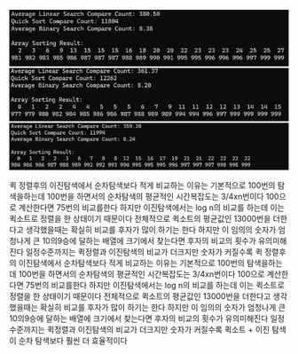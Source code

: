 ![](./try1.png)
![](./try2.png)
![](./try3.png)


퀵 정렬후의 이진탐색에서 순차탐색보다 적게 비교하는 이유는 
기본적으로 100번의 탐색을하는데 
100번을 하면서의 순차탐색의 평균적인 시간복잡도는 3/4xn번이다
100으로 계산한다면 75번의 비교를한다
하지만 이진탐색에서는 log n의 비교를 하는데 이는 퀵소트로 정렬을 한 상태이기 때문이다
전체적으로 퀵소트의 평균값인 13000번을 더한다고 생각했을때는 
확실히 비교를 후자가 많이 하기는 한다 
하지만 이 임의의 숫자가 엄청나게 큰 10의9승에 달하는 배열에 크기에서 찾는다면
후자의 비교의 횟수가 유의미해진다 일정수준까지는 퀵정렬과 이진탐색의 비교가 
더크지만 숫자가 커질수록
퀵 정렬후의 이진탐색에서 순차탐색보다 적게 비교하는 이유는 
기본적으로 100번의 탐색을하는데 
100번을 하면서의 순차탐색의 평균적인 시간복잡도는 3/4xn번이다
100으로 계산한다면 75번의 비교를한다
하지만 이진탐색에서는 log n의 비교를 하는데 이는 퀵소트로 정렬을 한 상태이기 때문이다
전체적으로 퀵소트의 평균값인 13000번을 더한다고 생각했을때는 
확실히 비교를 후자가 많이 하기는 한다 
하지만 이 임의의 숫자가 엄청나게 큰 10의9승에 달하는 배열에 크기에서 찾는다면
후자의 비교의 횟수가 유의미해진다 일정수준까지는 퀵정렬과 이진탐색의 비교가 
더크지만 숫자가 커질수록 퀵소트 + 이진 탐색이 순차 탐색보다 훨씬 더 효율적이다 



